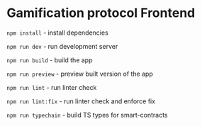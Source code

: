 # Gamification protocol Frontend

`npm install` - install dependencies

`npm run dev` - run development server

`npm run build` - build the app

`npm run preview` - preview built version of the app

`npm run lint` - run linter check

`npm run lint:fix` - run linter check and enforce fix

`npm run typechain` - build TS types for smart-contracts
